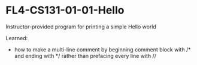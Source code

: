 # FL4-CS131-01-01-Hello
Instructor-provided program for printing a simple Hello world

Learned:
- how to make a multi-line comment by beginning comment block with /* and ending with */ rather than prefacing every line with //
